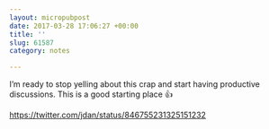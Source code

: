 ```yaml
---
layout: micropubpost
date: 2017-03-28 17:06:27 +00:00
title: ''
slug: 61587
category: notes

---
```

I’m ready to stop yelling about this crap and start having productive discussions. This is a good starting place 👍

https://twitter.com/jdan/status/846755231325151232
